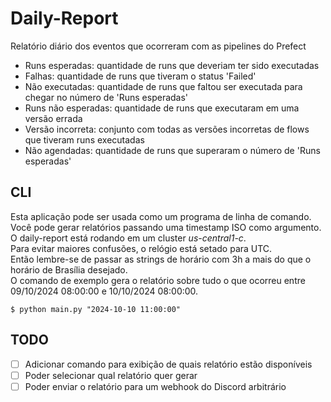 # Daily-Report
Relatório diário dos eventos que ocorreram com as pipelines do Prefect

- Runs esperadas: quantidade de runs que deveriam ter sido executadas
- Falhas: quantidade de runs que tiveram o status 'Failed'
- Não executadas: quantidade de runs que faltou ser executada para chegar no número de 'Runs esperadas'
- Runs não esperadas: quantidade de runs que executaram em uma versão errada
- Versão incorreta: conjunto com todas as versões incorretas de flows que tiveram runs executadas
- Não agendadas: quantidade de runs que superaram o número de 'Runs esperadas'

## CLI
Esta aplicação pode ser usada como um programa de linha de comando.\
Você pode gerar relatórios passando uma timestamp ISO como argumento.\
O daily-report está rodando em um cluster *us-central1-c*.\
Para evitar maiores confusões, o relógio está setado para UTC.\
Então lembre-se de passar as strings de horário com 3h a mais do que o horário de Brasília desejado.\
O comando de exemplo gera o relatório sobre tudo o que ocorreu entre 09/10/2024 08:00:00 e 10/10/2024 08:00:00.
```console
$ python main.py "2024-10-10 11:00:00"
```

## TODO
- [ ] Adicionar comando para exibição de quais relatório estão disponíveis
- [ ] Poder selecionar qual relatório quer gerar
- [ ] Poder enviar o relatório para um webhook do Discord arbitrário
